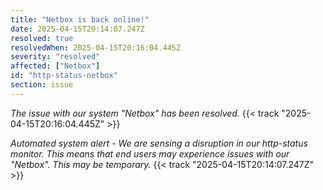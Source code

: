 ```yaml
---
title: "Netbox is back online!"
date: 2025-04-15T20:14:07.247Z
resolved: true
resolvedWhen: 2025-04-15T20:16:04.445Z
severity: "resolved"
affected: ["Netbox"]
id: "http-status-netbox"
section: issue
---
```


*The issue with our system "Netbox" has been resolved.* {{< track "2025-04-15T20:16:04.445Z" >}}

**Automated system alert* - We are sensing a disruption in our http-status monitor. This means that end users may experience issues with our "Netbox". This may be temporary.* {{< track "2025-04-15T20:14:07.247Z" >}}
